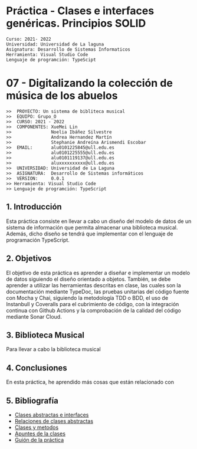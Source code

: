# Práctica  - Clases e interfaces genéricas. Principios SOLID

```
Curso: 2021- 2022
Universidad: Universidad de La laguna
Asignatura: Desarrollo de Sistemas Informaticos
Herramienta: Visual Studio Code
Lenguaje de programción: TypeScipt
```

# 07 - Digitalizando la colección de música de los abuelos

```
>>  PROYECTO: Un sistema de bibliteca musical
>>  EQUIPO: Grupo_O
>>  CURSO: 2021 - 2022
>>  COMPONENTES: XueMei Lin
>>               Noelia Ibáñez Silvestre
>>               Andrea Hernandez Martín
>>               Stephanie Andreína Arismendi Escobar
>>  EMAIL:       alu0101225845@ull.edu.es
>>               alu0101225555@ull.edu.es
>>               alu0101119137@ull.edu.es
>>               aluxxxxxxxxxx@ull.edu.es
>>  UNIVERSIDAD: Universidad de La Laguna
>>  ASIGNATURA:  Desarrollo de Sistemas informáticos
>>  VERSION:     0.0.1
>> Herramienta: Visual Studio Code
>> Lenguaje de programción: TypeScript
```

## 1. Introducción
Esta práctica consiste en llevar a cabo un diseño del modelo de datos de un sistema de información que permita almacenar una biblioteca musical. Además, dicho diseño se tendrá que implementar con el lenguaje de programación TypeScript.    

## 2. Objetivos
El objetivo de esta práctica es aprender a diseñar e implementar un modelo de datos siguiendo el diseño orientado a objetos. También, se debe aprender a utilizar las herramientas descritas en clase, las cuales son la documentación mediante TypeDoc, las pruebas unitarias del código fuente con Mocha y Chai, siguiendo la metodología TDD o BDD, el uso de Instanbull y Coveralls para el cubrimiento de código, con la integración continua con Github Actions y la comprobación de la calidad del código mediante Sonar Cloud.  

## 3. Biblioteca Musical
Para llevar a cabo la biblioteca musical
##  4. Conclusiones

En esta práctica, he aprendido más cosas que están relacionado con

## 5. Bibliografía
- [Clases abstractas e interfaces](https://ifgeekthen.everis.com/es/clases-abstractas-e-interfaces)
- [Relaciones de clases abstractas](https://qastack.mx/programming/597769/how-do-i-create-an-abstract-base-class-in-javascript)
- [Clases y metodos](https://lenguajejs.com/javascript/caracteristicas/clases-es6/)
- [Apuntes de la clases](https://ull-esit-inf-dsi-2122.github.io/typescript-theory/)
- [Guión de la práctica](https://ull-esit-inf-dsi-2122.github.io/prct07-music-dataModel/)
